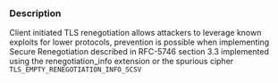 ### Description

Client initiated TLS renegotiation allows attackers to leverage known exploits for lower protocols, prevention is possible when implementing Secure Renegotiation described in RFC-5746 section 3.3 implemented using the renegotiation_info extension or the spurious cipher `TLS_EMPTY_RENEGOTIATION_INFO_SCSV`
